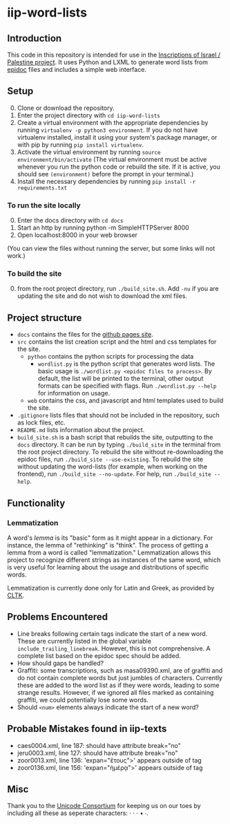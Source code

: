 # iip-word-lists

## Introduction

This code in this repository is intended for use in the [Inscriptions of Israel / Palestine project](http://library.brown.edu/cds/projects/iip/search/). It uses Python and LXML to generate word lists from [epidoc](http://www.stoa.org/epidoc/gl/latest/) files and includes a simple web interface.

## Setup

0. Clone or download the repository.
1. Enter the project directory with `cd iip-word-lists`
2. Create a virtual environment with the appropriate dependencies by 
   running `virtualenv -p python3 environment`. If you do not have 
   virtualenv installed, install it using your system's package manager,
   or with pip by running `pip install virtualenv`.
3. Activate the virtual environment by running `source environment/bin/activate`
   (The virtual environment must be active whenever you run the python 
   code or rebuild the site. If it is active, you should see `(environment)`
   before the prompt in your terminal.)
4. Install the necessary dependencies by running `pip install -r requirements.txt`


### To run the site locally

0. Enter the docs directory with `cd docs`
1. Start an http by running python -m SimpleHTTPServer 8000 
2. Open localhost:8000 in your web browser

(You can view the files without running the server, but some links will
not work.)

### To build the site

0. from the root project directory, run `./build_site.sh`. Add `-nu` if
   you are updating the site and do not wish to download the xml files.

## Project structure

* `docs` contains the files for the [github pages site](https://lmcnulty.github.io/iip-word-lists).
* `src` contains the list creation script and the html and css templates for the site.
  * `python` contains the python scripts for processing the data
    * `wordlist.py` is the python script that generates word lists. The basic usage is `./wordlist.py <epidoc files to process>`. By default, the list will be printed to the terminal, other output formats can be specified with flags. Run `./wordlist.py --help` for information on usage.
  * `web` contains the css, and javascript and html templates used to build the site.
* `.gitignore` lists files that should not be included in the repository, such as lock files, etc.
* `README.md` lists information about the project.
* `build_site.sh` is a bash script that rebuilds the site, outputting to the `docs` directory. It can be run by typing `./build_site` in the terminal from the root project directory. To rebuild the site without re-downloading the epidoc files, run `./build_site --use-existing`. To rebuild the site without updating the word-lists (for example, when working on the frontend), run `./build_site --no-update`. For help, run `./build_site --help`.

## Functionality

### Lemmatization

A word's *lemma* is its "basic" form as it might appear in a dictionary. For instance, the lemma of "rethinking" is "think". The process of getting a lemma from a word is called "lemmatization." Lemmatization allows this project to recognize different strings as instances of the same word, which is very useful for learning about the usage and distributions of specific words. 

Lemmatization is currently done only for Latin and Greek, as provided by [CLTK](https://cltk.org).

## Problems Encountered

* Line breaks following certain tags indicate the start of a new word. 
  These are currently listed in the global variable `include_trailing_linebreak`.
  However, this is not comprehensive. A complete list based on the epidoc
  spec should be added.
* How should gaps be handled?
* Graffiti: some transcriptions, such as masa09390.xml, are of graffiti
  and do not contain complete words but just jumbles of characters.
  Currently these are added to the word list as if they were words, 
  leading to some strange results. However, if we ignored all files
  marked as containing graffiti, we could potentially lose some words.
* Should `<num>` elements always indicate the start of a new word?


## Probable Mistakes found in iip-texts

* caes0004.xml, line 187: <lb> should have attribute break="no"
* jeru0003.xml, line 127: <lb> should have attribute break="no"
* zoor0013.xml, line 136: 'expan="ἔτους"&gt;' appears outside of tag
* zoor0136.xml, line 156: 'expan="ἡμέρᾳ"&gt;' appears outside of tag

## Misc

Thank you to the [Unicode Consortium](unicode.org) for keeping us on our
toes by including all these as seperate characters: · ‧ ⋅ • ∙.
